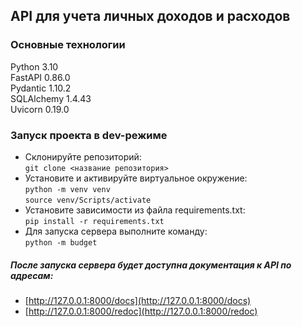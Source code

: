 ## API для учета личных доходов и расходов

### Основные технологии
Python 3.10     
FastAPI 0.86.0   
Pydantic 1.10.2   
SQLAlchemy 1.4.43  
Uvicorn 0.19.0

### Запуск проекта в dev-режиме
- Склонируйте репозиторий:  
``` git clone <название репозитория> ```    
- Установите и активируйте виртуальное окружение:  
``` python -m venv venv ```  
``` source venv/Scripts/activate ``` 
- Установите зависимости из файла requirements.txt:   
``` pip install -r requirements.txt ```
- Для запуска сервера выполните команду:   
``` python -m budget ``` 

##### После запуска сервера будет доступна документация к API по адресам:
- [http://127.0.0.1:8000/docs](http://127.0.0.1:8000/docs)
- [http://127.0.0.1:8000/redoc](http://127.0.0.1:8000/redoc)

